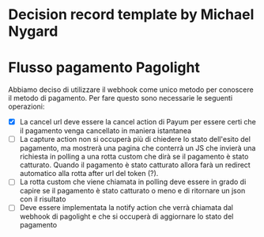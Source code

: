 # Decision record template by Michael Nygard

# Flusso pagamento Pagolight

Abbiamo deciso di utilizzare il webhook come unico metodo per conoscere il metodo di pagamento.
Per fare questo sono necessarie le seguenti operazioni:

- [x] La cancel url deve essere la cancel action di Payum per essere certi che il pagamento venga cancellato in maniera
  istantanea
- [ ] La capture action non si occuperà più di chiedere lo stato dell'esito del pagamento, ma mostrerà una pagina che
  conterrà un JS
  che invierà una richiesta in polling a una rotta custom che dirà se il pagamento è stato catturato. Quando il
  pagamento è stato catturato allora
  farà un redirect automatico alla rotta after url del token (?).
- [ ] La rotta custom che viene chiamata in polling deve essere in grado di capire se il pagamento è stato catturato o meno
  e di ritornare un json con il risultato
- [ ] Deve essere implementata la notify action che verrà chiamata dal webhook di pagolight e che si occuperà di aggiornare
  lo stato del pagamento
